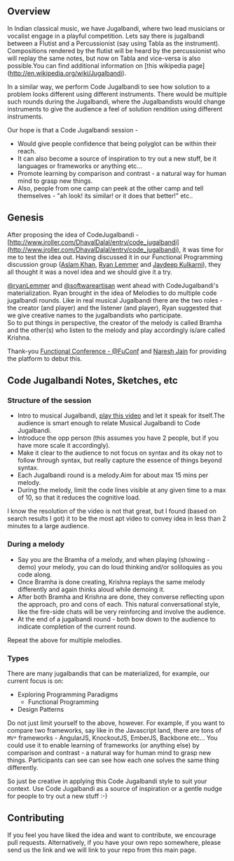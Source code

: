 ## Overview ##
In Indian classical music, we have Jugalbandi, where two lead musicians or vocalist engage in a playful competition. Lets say there is jugalbandi between a Flutist and a Percussionist (say using Tabla as the instrument). Compositions rendered by the flutist will be heard by the percussionist who will replay the same notes, but now on Tabla and vice-versa is also possible.You can find additional information on [this wikipedia page] (http://en.wikipedia.org/wiki/Jugalbandi).

In a similar way, we perform Code Jugalbandi to see how solution to a problem looks different using different instruments. There would be multiple such rounds during the Jugalbandi, where the Jugalbandists would change instruments to give the audience a feel of solution rendition using different instruments.

Our hope is that a Code Jugalbandi session -

* Would give people confidence that being polyglot can be within their reach.
* It can also become a source of inspiration to try out a new stuff, be it languages or frameworks or anything etc...
* Promote learning by comparison and contrast - a natural way for human mind to grasp new things.
* Also, people from one camp can peek at the other camp and tell themselves - "ah look! its similar! or it does that better!" etc..

## Genesis ##
After proposing the idea of CodeJugalbandi - [http://www.jroller.com/DhavalDalal/entry/code_jugalbandi](http://www.jroller.com/DhavalDalal/entry/code_jugalbandi), 
it was time for me to test the idea out.  Having discussed it in our Functional Programming discussion group 
([Aslam Khan](http://f3yourmind.net/), [Ryan Lemmer](https://github.com/uroboros) and [Jaydeep Kulkarni](https://www.linkedin.com/in/jaydeepk)), 
they all thought it was a novel idea and we should give it a try.  

[@ryanLemmer](https://twitter.com/ryanlemmer/) and [@softwareartisan](https://twitter.com/softwareartisan/) went ahead with CodeJugalbandi's materialization.  Ryan brought in the idea of Melodies to 
do multiple code jugalbandi rounds.  Like in real musical Jugalbandi there are the two roles - the creator (and player) and the listener (and player), Ryan suggested that we give creative names to the jugalbandists who participate.  
So to put things in perspective, the creator of the melody is called Bramha and the other(s) who listen to the melody and play accordingly is/are called Krishna.

Thank-you [Functional Conference - @FuConf](http://functionalconf.com/) and [Naresh Jain](https://nareshjain.com/)  for providing the platform to debut this.

## Code Jugalbandi Notes, Sketches, etc ##
### Structure of the session ###
* Intro to musical Jugalbandi, [play this video](http://www.youtube.com/embed/_WLwoQSIKv4?feature=player_detailpage) and   let it speak for itself.The audience is smart enough to relate Musical Jugalbandi to Code Jugalbandi.
* Introduce the opp person (this assumes you have 2 people, but if you have more scale it accordingly).
* Make it clear to the audience to not focus on syntax and its okay not to follow through syntax, but really capture the   essence of things beyond syntax.
* Each Jugalbandi round is a melody.Aim for about max 15 mins per melody.
* During the melody, limit the code lines visible at any given time to a max of 10, so that it reduces the cognitive
  load.

I know the resolution of the video is not that great, but I found (based on search results I got) it to be the most apt video to convey idea in less
than 2 minutes to a large audience.  

### During a melody ###
* Say you are the Bramha of a melody, and when playing (showing - demo) your melody, you can do loud thinking and/or soliloquies as you code along.
* Once Bramha is done creating, Krishna replays the same melody differently and again thinks aloud while demoing it.
* After both Bramha and Krishna are done, they converse reflecting upon the approach, pro and cons of each.  This natural conversational style, like the fire-side chats will be very reinforcing and involve the audience.
* At the end of a jugalbandi round - both bow down to the audience to indicate completion of the current round.

Repeat the above for multiple melodies.

### Types ###
There are many jugalbandis that can be materialized, for example, our current focus is on:

* Exploring Programming Paradigms
    * Functional Programming
* Design Patterns

Do not just limit yourself to the above, however.  For example, if you want to compare two frameworks, say like in the Javascript land, there are tons of `MV*` frameworks - AngularJS, KnockoutJS, EmberJS, Backbone etc... You could use it to enable learning of frameworks (or anything else) by comparison and contrast - a natural way for human mind to grasp new things.  Participants can see can see how each one solves the same thing differently.

So just be creative in applying this Code Jugalbandi style to suit your context.  Use Code Jugalbandi as a source of inspiration or a gentle nudge for people to try out a new stuff :-)

## Contributing ##
If you feel you have liked the idea and want to contribute, we encourage pull requests.  Alternatively, if you have your own repo somewhere, please send us the link and we will link to your repo from this main page.
